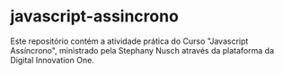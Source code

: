 # javascript-assincrono
Este repositório contém a atividade prática do Curso "Javascript Assíncrono", ministrado pela Stephany Nusch através da plataforma da Digital Innovation One.
